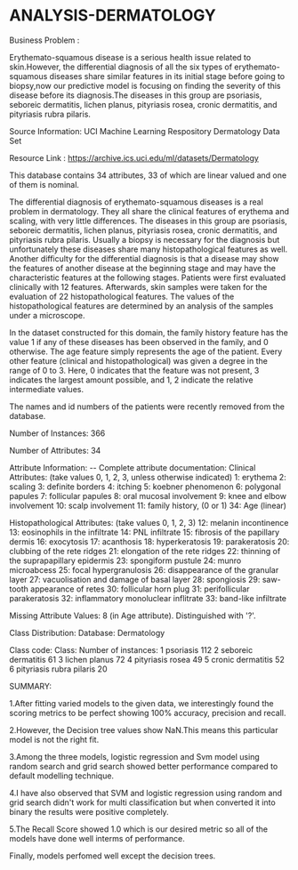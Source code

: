 # ANALYSIS-DERMATOLOGY

Business Problem : 

Erythemato-squamous disease is a serious health issue related to skin.However, the differential diagnosis of all the six types of erythemato-squamous diseases share similar features in its initial stage before going to biopsy,now our predictive model is focusing on finding the severity of this disease before its diagnosis.The diseases in this group are psoriasis, seboreic dermatitis, lichen planus, pityriasis rosea, cronic dermatitis, and pityriasis rubra pilaris.


Source Information:
UCI Machine Learning Respository Dermatology Data Set

Resource Link :
https://archive.ics.uci.edu/ml/datasets/Dermatology


This database contains 34 attributes, 33 of which are linear valued and one of them is nominal.

The differential diagnosis of erythemato-squamous diseases is a real problem in dermatology. They all share the clinical features of erythema and scaling, with very little differences. The diseases in this group are psoriasis, seboreic dermatitis, lichen planus, pityriasis rosea, cronic dermatitis, and pityriasis rubra pilaris. Usually a biopsy is necessary for the diagnosis but unfortunately these diseases share many histopathological features as well. Another difficulty for the differential diagnosis is that a disease may show the features of another disease at the beginning stage and may have the characteristic features at the following stages. Patients were first evaluated clinically with 12 features. Afterwards, skin samples were taken for the evaluation of 22 histopathological features. The values of the histopathological features are determined by an analysis of the samples under a microscope.

In the dataset constructed for this domain, the family history feature has the value 1 if any of these diseases has been observed in the family, and 0 otherwise. The age feature simply represents the age of the patient. Every other feature (clinical and histopathological) was given a degree in the range of 0 to 3. Here, 0 indicates that the feature was not present, 3 indicates the largest amount possible, and 1, 2 indicate the relative intermediate values.

The names and id numbers of the patients were recently removed from the database.

Number of Instances: 366

Number of Attributes: 34

Attribute Information: -- Complete attribute documentation: Clinical Attributes: (take values 0, 1, 2, 3, unless otherwise indicated) 1: erythema 2: scaling 3: definite borders 4: itching 5: koebner phenomenon 6: polygonal papules 7: follicular papules 8: oral mucosal involvement 9: knee and elbow involvement 10: scalp involvement 11: family history, (0 or 1) 34: Age (linear)

Histopathological Attributes: (take values 0, 1, 2, 3) 12: melanin incontinence 13: eosinophils in the infiltrate 14: PNL infiltrate 15: fibrosis of the papillary dermis 16: exocytosis 17: acanthosis 18: hyperkeratosis 19: parakeratosis 20: clubbing of the rete ridges 21: elongation of the rete ridges 22: thinning of the suprapapillary epidermis 23: spongiform pustule 24: munro microabcess 25: focal hypergranulosis 26: disappearance of the granular layer 27: vacuolisation and damage of basal layer 28: spongiosis 29: saw-tooth appearance of retes 30: follicular horn plug 31: perifollicular parakeratosis 32: inflammatory monoluclear inflitrate 33: band-like infiltrate

Missing Attribute Values: 8 (in Age attribute). Distinguished with '?'.

Class Distribution: Database: Dermatology

Class code:   Class:                  Number of instances:
1             psoriasis			    112
2             seboreic dermatitis             61
3             lichen planus                   72
4             pityriasis rosea                49
5             cronic dermatitis               52    
6             pityriasis rubra pilaris        20

SUMMARY:

1.After fitting varied models to the given data, we interestingly found the scoring metrics to be perfect showing 100% accuracy, precision and recall.

2.However, the Decision tree values show NaN.This means this particular model is not the right fit.

3.Among the three models, logistic regression and Svm model using random search and grid search showed better performance compared to default modelling technique.

4.I have also observed that SVM and logistic regression using random and grid search didn't work for multi classification but when converted it into binary the results were positive completely.

5.The Recall Score showed 1.0  which is our desired metric so all of the models have done well interms of performance.

Finally,  models perfomed well except the decision trees.
